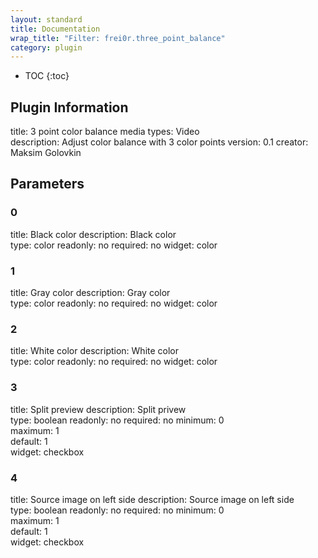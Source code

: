 ```yaml
---
layout: standard
title: Documentation
wrap_title: "Filter: frei0r.three_point_balance"
category: plugin
---
```

* TOC
{:toc}

## Plugin Information

title: 3 point color balance
media types:
Video  
description: Adjust color balance with 3 color points
version: 0.1
creator: Maksim Golovkin

## Parameters

### 0

title: Black color  description:
Black color  
type: color
readonly: no
required: no
widget: color  

### 1

title: Gray color  description:
Gray color  
type: color
readonly: no
required: no
widget: color  

### 2

title: White color  description:
White color  
type: color
readonly: no
required: no
widget: color  

### 3

title: Split preview  description:
Split privew  
type: boolean
readonly: no
required: no
minimum: 0  
maximum: 1  
default: 1  
widget: checkbox  

### 4

title: Source image on left side  description:
Source image on left side  
type: boolean
readonly: no
required: no
minimum: 0  
maximum: 1  
default: 1  
widget: checkbox  

